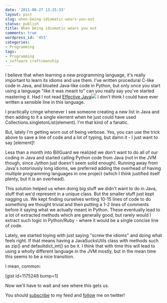 ```yaml
---
date: '2011-08-27 13:25:33'
layout: post
slug: when-being-idiomatic-wears-you-out
status: publish
title: When being idiomatic wears you out
comments: true
wordpress_id: '453'
categories:
- Programming
tags:
- Programming
- software craftsmanship
---
```


I believe that when learning a new programming language, it's really important to learn its idioms and use them. I've written procedural C-like code in Java, and bloated Java-like code in Python, but only once you start using a language "like it was meant to" can you really say you've started mastering it. Had I not read [Effective Java](http://www.amazon.com/gp/product/0321356683/ref=as_li_tf_tl?ie=UTF8&tag=thcodu02-20&linkCode=as2&camp=217145&creative=399381&creativeASIN=0321356683)![](http://www.assoc-amazon.com/e/ir?t=thcodu02-20&l=as2&o=1&a=0321356683&camp=217145&creative=399381) I don't think I could have ever written a sensible line in this language.

I practically cringe whenever I see someone creating a new list in Java and then adding to it a single element when he just could have used Collections.singletonList(element). I'm that kind of a fanatic.

But, lately I'm getting worn out of being verbose. Yes, you can use the trick above to save a line of code and a lot of typing, but damn it - I just want to say [element]!

Less than a month into BillGuard we realized we don't want to do all of our coding in Java and started calling Python code from Java (not in the JVM though, since Jython just doesn't seem solid enough). Running away from Java's notoriously long idioms, we preferred adding the overhead of having multiple programming languages in one project (which I think justified itself plenty, but it is an overhead).

This solution helped us when doing big stuff we didn't want to do in Java, stuff that we'd represent in a unique class. But the smaller stuff just kept nagging us. We kept finding ourselves writing 10-15 lines of code to do something we thought trivial and then putting a 1-2 lines of comments before it saying what we actually meant in Python. These eventually lead to a lot of extracted methods which are generally good, but rarely would I extract such logic in Python/Ruby - where it would be a single concise line of code.

Lately, we started toying with just saying "screw the idioms" and doing what feels right. If that means having a JavaSucksUtils class with methods such as zip() and defaultdict_int() so be it. I think that with time this will lead to using a wholly different language in the JVM mostly, but in the mean time this seems to be a nice transition.

I mean, common:

[gist id=1175248 bump=1]

Now we'll have to wait and see where this gets us.

You should [subscribe](http://feeds.feedburner.com/TheCodeDump) to my feed and [follow](http://twitter.com/avivby) me on twitter!
